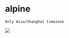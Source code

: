 # alpine
    Only Asia/Shanghai timezone

[![](https://images.microbadger.com/badges/image/playn/alpine.svg)](https://microbadger.com/images/playn/alpine "Get your own image badge on microbadger.com")
